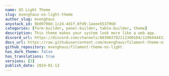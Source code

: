 ```yaml
---
name: OS Light Theme
slug: mvenghaus-os-light-theme
author_slug: mvenghaus
anystack_id: 9b09790d-1c24-4d1f-8fd9-1aeee5537960
categories: [form-builder, panel-builder, table-builder, theme]
description: This theme makes your system look more like a web app.
discord_url: https://discord.com/channels/883083792112300104/1196444431277101166
docs_url: https://raw.githubusercontent.com/mvenghaus/filament-theme-os-light-docs/main/README.md
github_repository: mvenghaus/filament-theme-os-light
has_dark_theme: false
has_translations: true
versions: [3]
publish_date: 2024-01-13
---
```

